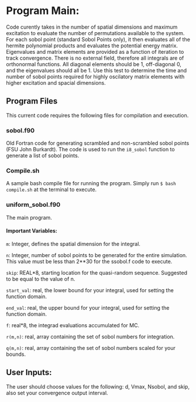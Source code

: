 # Program Main:
Code curently takes in the number of spatial dimensions and maximum excitation to evaluate the number of permutations available to the system. 
For each sobol point (standard Sobol Points only), it then evaluates all of the hermite polynomial products and evaluates the potential energy matrix. 
Eigenvalues and matrix elements are provided as a function of iteration to track convergence. 
There is no external field, therefore all integrals are of orthonormal functions.
All diagonal elements should be 1, off-diagonal 0, and the eigenvalues should all be 1. 
Use this test to determine the time and number of sobol points required for highly oscilatory matrix elements with higher excitation and spacial dimensions. 

## Program Files
This current code requires the following files for compilation and execution.

### sobol.f90
Old Fortran code for generating scrambled and non-scrambled sobol points (FSU John Burkardt). 
The code is used to run the `i8_sobol` function to generate a list of sobol points.

### Compile.sh
A sample bash compile file for running the program. Simply run
`$ bash compile.sh` at the terminal to execute.

### uniform_sobol.f90
The main program. 
#### Important Variables:
`m`: Integer, defines the spatial dimension for the integral.

`n`: Integer, number of sobol points to be generated for the entire simulation.
This value must be less than 2**30 for the ssobol.f code to execute. 

`skip`: REAL*8, starting location for the quasi-random sequence.
Suggested to be equal to the value of n.

`start_val`: real, the lower bound for your integral, used for setting the function domain. 

`end_val`: real, the upper bound for your integral, used for setting the function domain. 

`f`: real*8, the integrad evaluations accumulated for MC. 

`r(m,n)`: real, array containing the set of sobol numbers for integration.

`q(m,n)`: real, array containing the set of sobol numbers scaled for your bounds. 

## User Inputs:
The user should choose values for the following:
d, Vmax, Nsobol, and skip, also set your convergence output interval. 
